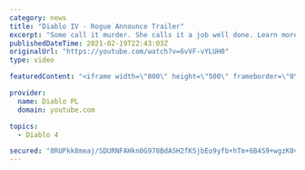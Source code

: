 ```yaml
---
category: news
title: "Diablo IV - Rogue Announce Trailer"
excerpt: "Some call it murder. She calls it a job well done. Learn more at Diablo4.com. The Rogue is the newest addition to the Diablo IV ..."
publishedDateTime: 2021-02-19T22:43:03Z
originalUrl: "https://youtube.com/watch?v=6vVF-vYLUH0"
type: video

featuredContent: "<iframe width=\"800\" height=\"500\" frameborder=\"0\" src=\"https://www.youtube.com/embed/6vVF-vYLUH0\" allow=\"accelerometer; autoplay; encrypted-media; gyroscope; picture-in-picture\" allowfullscreen></iframe>"

provider:
  name: Diablo PL
  domain: youtube.com

topics:
  - Diablo 4

secured: "8RUPkk8meaj/SDURNFAHkn0G978BdASH2fKSjbEo9yfb+hTm+6B4S9+wgzK0vERIhD3C4Ggmfu3TFi7ubk+8vlsj0I8PTaickqAwtGgDv4GMSB9o2ZdrUwXJ00ZupDNI6fIZN1xi0GynPBXQoXf6MYi1yP6FMO/2SN+RvhyCc89zN5+4fNN5UBKnzHNp6mPZj1c6Wbzm76Ni3D/JXA/iBRBtEpj3dMiaAElbfgD7miUqxegrB3CC/hyneBQFh4OaSD39zCVNYIZlyl3U1oBd+JNbgWGYvEoUkaTF0co0XqsU/l2I1xGHdvvVGhCcBFIejiA9gURLk79HXGXTrWkDWNUz7L54qA1nxKHwf+Tif/mT5mA3JtGJi/WG+G48zzF/N/S1/V7b99/EfOyakkVSjg==;WPef/nhZNPiBx4ob9wSMyw=="
---
```


